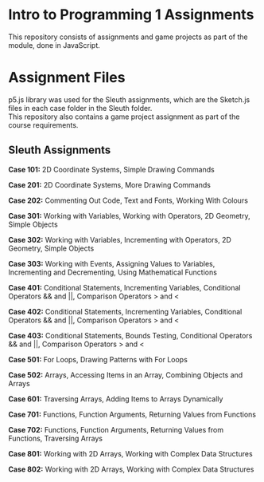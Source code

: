 # Intro to Programming 1 Assignments
This repository consists of assignments and game projects as part of the module, done in JavaScript.  

# Assignment Files
p5.js library was used for the Sleuth assignments, which are the Sketch.js files in each case folder in the Sleuth folder.   
This repository also contains a game project assignment as part of the course requirements.

## Sleuth Assignments
**Case 101:**  2D Coordinate Systems, Simple Drawing Commands  

**Case 201:** 2D Coordinate Systems, More Drawing Commands  

**Case 202:** Commenting Out Code, Text and Fonts, Working With Colours  

**Case 301:**  Working with Variables, Working with Operators, 2D Geometry, Simple Objects

**Case 302:** Working with Variables, Incrementing with Operators, 2D Geometry, Simple Objects

**Case 303:** Working with Events, Assigning Values to Variables, Incrementing and Decrementing, Using Mathematical Functions

**Case 401:** Conditional Statements, Incrementing Variables, Conditional Operators && and ||, Comparison Operators > and <

**Case 402:** Conditional Statements, Incrementing Variables, Conditional Operators && and ||, Comparison Operators > and <

**Case 403:** Conditional Statements, Bounds Testing, Conditional Operators && and ||, Comparison Operators > and <

**Case 501:** For Loops, Drawing Patterns with For Loops

**Case 502:** Arrays, Accessing Items in an Array, Combining Objects and Arrays

**Case 601:** Traversing Arrays, Adding Items to Arrays Dynamically

**Case 701:** Functions, Function Arguments, Returning Values from Functions

**Case 702:** Functions, Function Arguments, Returning Values from Functions, Traversing Arrays

**Case 801:** Working with 2D Arrays, Working with Complex Data Structures

**Case 802:** Working with 2D Arrays, Working with Complex Data Structures
